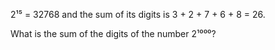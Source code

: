 2¹⁵ = 32768 and the sum of its digits is 3 + 2 + 7 + 6 + 8 = 26.

What is the sum of the digits of the number 2¹⁰⁰⁰?
